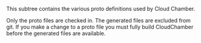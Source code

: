 This subtree contains the various proto definitions used by Cloud Chamber.

Only the proto files are checked in.  The generated files are excluded from
git.  If you make a change to a proto file you must fully build CloudChamber
before the generated files are available.

